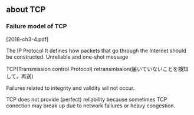 ## about TCP
### Failure model of TCP
[2018-ch3-4.pdf]

The IP Protocol
It defines how packets that go through the Internet should be constructed.
Unreliable and one-shot message

TCP(Transmission control Protocol)
retransmission(届いていないことを検知して，再送)

Failures related to integrity and validity wil not occur.

TCP does not provide (perfect) reliability because sometimes TCP conection may break up due to network failures or heavy congestion.
